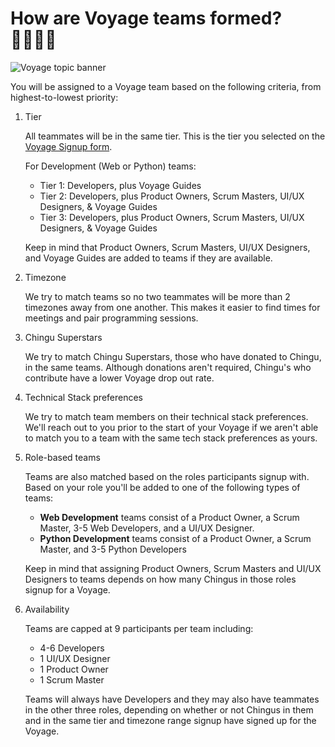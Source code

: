 # How are Voyage teams formed? 🫱🏻‍🫲🏼
![Voyage topic banner](../assets/horizontal-paint-splash-green.jpg)

You will be assigned to a Voyage team based on the following criteria, from highest-to-lowest priority:

1. Tier

    All teammates will be in the same tier. This is the tier you selected on the [Voyage Signup form](https://forms.gle/NkSP7DS3oz4sEzdh8).

    For Development (Web or Python) teams:

    - Tier 1: Developers, plus Voyage Guides
    - Tier 2: Developers, plus Product Owners, Scrum Masters, UI/UX Designers, & Voyage Guides
    - Tier 3: Developers, plus Product Owners, Scrum Masters, UI/UX Designers, & Voyage Guides

    Keep in mind that Product Owners, Scrum Masters, UI/UX Designers, and
    Voyage Guides are added to teams if they are available.

2. Timezone

    We try to match teams so no two teammates will be more than 2 timezones away from one another. This makes it easier to find times for meetings and pair programming sessions.

3. Chingu Superstars

    We try to match Chingu Superstars, those who have donated to Chingu, in the same teams. Although donations aren't required, Chingu's who contribute have a lower Voyage drop out rate.

4. Technical Stack preferences

    We try to match team members on their technical stack preferences. We'll reach out to you prior to the start of your Voyage if we aren't able to match you to a team with the same tech stack preferences as yours.

5. Role-based teams

    Teams are also matched based on the roles participants signup with. Based on your role you'll be added to one of the following types of teams:

    * **Web Development** teams consist of a Product Owner, a Scrum Master, 3-5 Web Developers, and a UI/UX Designer.
    * **Python Development** teams consist of a Product Owner, a Scrum Master, and 3-5 Python Developers

    Keep in mind that assigning Product Owners, Scrum Masters and UI/UX Designers to teams depends on how many Chingus in those roles signup for a Voyage.

6. Availability

    Teams are capped at 9 participants per team including:

    * 4-6 Developers
    * 1 UI/UX Designer
    * 1 Product Owner
    * 1 Scrum Master

    Teams will always have Developers and they may also have teammates in the
    other three roles, depending on whether or not Chingus in them and
    in the same tier and timezone range signup have signed up for the Voyage.
